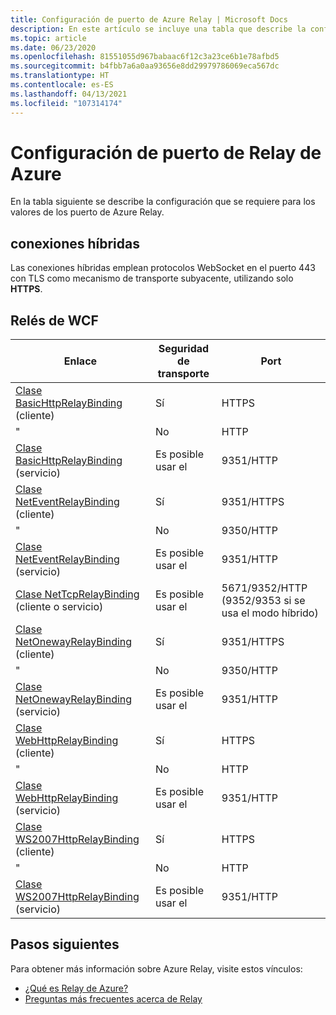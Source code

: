```yaml
---
title: Configuración de puerto de Azure Relay | Microsoft Docs
description: En este artículo se incluye una tabla que describe la configuración que se requiere para los valores de los puertos de Azure Relay.
ms.topic: article
ms.date: 06/23/2020
ms.openlocfilehash: 81551055d967babaac6f12c3a23ce6b1e78afbd5
ms.sourcegitcommit: b4fbb7a6a0aa93656e8dd29979786069eca567dc
ms.translationtype: HT
ms.contentlocale: es-ES
ms.lasthandoff: 04/13/2021
ms.locfileid: "107314174"
---
```

# <a name="azure-relay-port-settings"></a>Configuración de puerto de Relay de Azure

En la tabla siguiente se describe la configuración que se requiere para los valores de los puerto de Azure Relay.

## <a name="hybrid-connections"></a>conexiones híbridas

Las conexiones híbridas emplean protocolos WebSocket en el puerto 443 con TLS como mecanismo de transporte subyacente, utilizando solo **HTTPS**. 

## <a name="wcf-relays"></a>Relés de WCF
  
|Enlace|Seguridad de transporte|Port|  
|-------------|------------------------|----------|  
|[Clase BasicHttpRelayBinding](/dotnet/api/microsoft.servicebus.basichttprelaybinding) (cliente)|Sí|HTTPS| 
|" |No|HTTP|  
|[Clase BasicHttpRelayBinding](/dotnet/api/microsoft.servicebus.basichttprelaybinding) (servicio)|Es posible usar el|9351/HTTP|  
|[Clase NetEventRelayBinding](/dotnet/api/microsoft.servicebus.neteventrelaybinding) (cliente)|Sí|9351/HTTPS|  
|" |No|9350/HTTP|  
|[Clase NetEventRelayBinding](/dotnet/api/microsoft.servicebus.neteventrelaybinding) (servicio)|Es posible usar el|9351/HTTP|  
|[Clase NetTcpRelayBinding](/dotnet/api/microsoft.servicebus.nettcprelaybinding) (cliente o servicio)|Es posible usar el|5671/9352/HTTP (9352/9353 si se usa el modo híbrido)|  
|[Clase NetOnewayRelayBinding](/dotnet/api/microsoft.servicebus.netonewayrelaybinding) (cliente)|Sí|9351/HTTPS|  
|" |No|9350/HTTP|  
|[Clase NetOnewayRelayBinding](/dotnet/api/microsoft.servicebus.netonewayrelaybinding) (servicio)|Es posible usar el|9351/HTTP|  
|[Clase WebHttpRelayBinding](/dotnet/api/microsoft.servicebus.webhttprelaybinding) (cliente)|Sí|HTTPS|  
|" |No|HTTP|  
|[Clase WebHttpRelayBinding](/dotnet/api/microsoft.servicebus.webhttprelaybinding) (servicio)|Es posible usar el|9351/HTTP|  
|[Clase WS2007HttpRelayBinding](/dotnet/api/microsoft.servicebus.ws2007httprelaybinding) (cliente)|Sí|HTTPS|  
|" |No|HTTP|  
|[Clase WS2007HttpRelayBinding](/dotnet/api/microsoft.servicebus.ws2007httprelaybinding) (servicio)|Es posible usar el|9351/HTTP|

## <a name="next-steps"></a>Pasos siguientes
Para obtener más información sobre Azure Relay, visite estos vínculos:
* [¿Qué es Relay de Azure?](relay-what-is-it.md)
* [Preguntas más frecuentes acerca de Relay](relay-faq.yml)